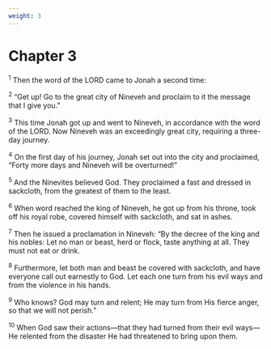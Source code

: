 ```yaml
---
weight: 3
---
```


# Chapter 3

<sup>1</sup> Then the word of the LORD came to Jonah a second time: 

<sup>2</sup> “Get up! Go to the great city of Nineveh and proclaim to it the message that I give you.” 

<sup>3</sup> This time Jonah got up and went to Nineveh, in accordance with the word of the LORD. Now Nineveh was an exceedingly great city, requiring a three-day journey. 

<sup>4</sup> On the first day of his journey, Jonah set out into the city and proclaimed, “Forty more days and Nineveh will be overturned!” 

<sup>5</sup> And the Ninevites believed God. They proclaimed a fast and dressed in sackcloth, from the greatest of them to the least. 

<sup>6</sup> When word reached the king of Nineveh, he got up from his throne, took off his royal robe, covered himself with sackcloth, and sat in ashes. 

<sup>7</sup> Then he issued a proclamation in Nineveh: “By the decree of the king and his nobles: Let no man or beast, herd or flock, taste anything at all. They must not eat or drink. 

<sup>8</sup> Furthermore, let both man and beast be covered with sackcloth, and have everyone call out earnestly to God. Let each one turn from his evil ways and from the violence in his hands. 

<sup>9</sup> Who knows? God may turn and relent; He may turn from His fierce anger, so that we will not perish.” 

<sup>10</sup> When God saw their actions—that they had turned from their evil ways—He relented from the disaster He had threatened to bring upon them. 


